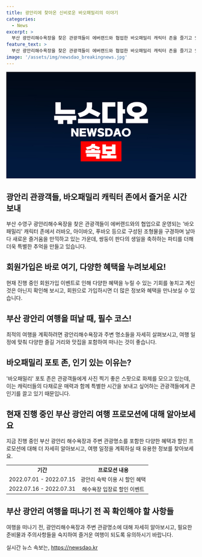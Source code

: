 ```yaml
---
title: 광안리에 찾아온 신비로운 바오패밀리의 이야기
categories:
  - News
excerpt: >
  부산 광안리해수욕장을 찾은 관광객들이 에버랜드와 협업한 바오패밀리 캐릭터 존을 즐기고 있다. 쌍둥이 판다의 생일을 축하하는 파티 콘셉트로 전시는 다음달 31일까지 진행된다. 
feature_text: >
  부산 광안리해수욕장을 찾은 관광객들이 에버랜드와 협업한 바오패밀리 캐릭터 존을 즐기고 있다. 쌍둥이 판다의 생일을 축하하는 파티 콘셉트로 전시는 다음달 31일까지 진행된다. 
image: '/assets/img/newsdao_breakingnews.jpg'
---
```


<p><img src="/assets/img/newsdao_breakingnews.jpg" alt="cryptoinkorea 속보" /></p>

<h2 data-ke-size="size26">광안리 관광객들, 바오패밀리 캐릭터 존에서 즐거운 시간 보내</h2>

<p>부산 수영구 광안리해수욕장을 찾은 관광객들이 에버랜드와의 협업으로 운영되는 '바오패밀리' 캐릭터 존에서 러바오, 아이바오, 푸바오 등으로 구성된 조형물을 구경하며 날마다 새로운 즐거움을 만끽하고 있는 가운데, 쌍둥이 판다의 생일을 축하하는 파티를 더해 더욱 특별한 추억을 만들고 있습니다.</p>

<p data-ke-size="size16"></p>

<h2 data-ke-size="size24">회원가입은 바로 여기, 다양한 혜택을 누려보세요!</h2>

<p>현재 진행 중인 회원가입 이벤트로 인해 다양한 혜택을 누릴 수 있는 기회를 놓치고 계신 것은 아닌지 확인해 보시고, 회원으로 가입하시면 더 많은 정보와 혜택을 만나보실 수 있습니다.</p>

<p data-ke-size="size16"></p>

<h2 data-ke-size="size24">부산 광안리 여행을 떠날 때, 필수 코스!</h2>

<p>최적의 여행을 계획하려면 광안리해수욕장과 주변 명소들을 자세히 살펴보시고, 여행 일정에 맞춰 다양한 즐길 거리와 맛집을 포함하여 떠나는 것이 좋습니다.</p>

<p data-ke-size="size16"></p>

<h2 data-ke-size="size24">바오패밀리 포토 존, 인기 있는 이유는?</h2>

<p>'바오패밀리' 포토 존은 관광객들에게 사진 찍기 좋은 스팟으로 화제를 모으고 있는데, 이는 캐릭터들의 다채로운 매력과 함께 특별한 시간을 보내고 싶어하는 관광객들에게 큰 인기를 끌고 있기 때문입니다.</p>

<p data-ke-size="size16"></p>

<h2 data-ke-size="size24">현재 진행 중인 부산 광안리 여행 프로모션에 대해 알아보세요</h2>

<p>지금 진행 중인 부산 광안리 해수욕장과 주변 관광명소를 포함한 다양한 혜택과 할인 프로모션에 대해 더 자세히 알아보시고, 여행 일정을 계획하실 때 유용한 정보를 찾아보세요.</p>

<p data-ke-size="size16"></p>

<table>
  <tbody>
    <tr>
      <td style="text-align: center; height: 17px;"><b>기간</b></td>
      <td style="text-align: center; height: 17px;"><b>프로모션 내용</b></td>
    </tr>
    <tr>
      <td style="text-align: center; height: 17px;">2022.07.01 - 2022.07.15</td>
      <td style="text-align: center; height: 17px;">광안리 숙박 이용 시 할인 혜택</td>
    </tr>
    <tr>
      <td style="text-align: center; height: 17px;">2022.07.16 - 2022.07.31</td>
      <td style="text-align: center; height: 17px;">해수욕장 입장료 할인 이벤트</td>
    </tr>
  </tbody>
</table>

<p data-ke-size="size16"></p>

<h2 data-ke-size="size24">부산 광안리 여행을 떠나기 전 꼭 확인해야 할 사항들</h2>

<p>여행을 떠나기 전, 광안리해수욕장과 주변 관광명소에 대해 자세히 알아보시고, 필요한 준비물과 주의사항들을 숙지하여 즐거운 여행이 되도록 유의하시기 바랍니다.</p>
실시간 뉴스 속보는, <a href="https://newsdao.kr" rel="dofollow">https://newsdao.kr</a>


